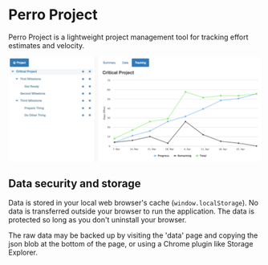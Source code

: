 # Perro Project

Perro Project is a lightweight project management tool for tracking effort estimates and velocity.

![screenshot](screenshot.png)

## Data security and storage

Data is stored in your local web browser's cache (``window.localStorage``). No data is transferred outside your browser to
run the application. The data is protected so long as you don't uninstall your browser.

The raw data may be backed up by visiting the 'data' page and copying the json blob at the bottom of the page, or
using a Chrome plugin like Storage Explorer.
